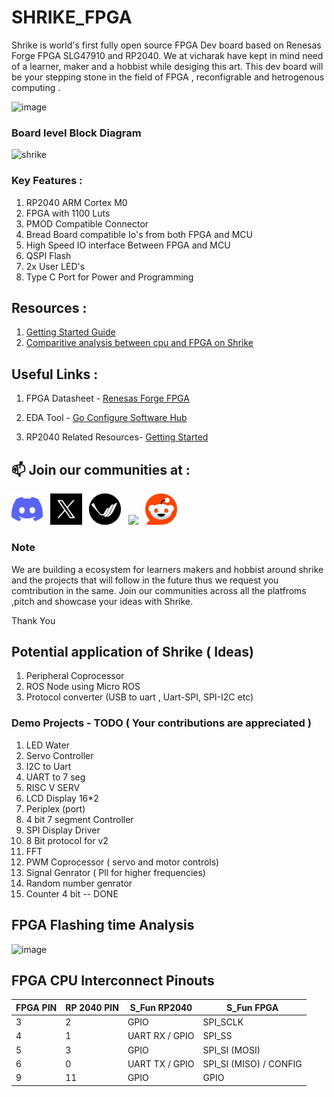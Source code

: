 # SHRIKE_FPGA

Shrike is world's first fully open source FPGA Dev board based on Renesas Forge FPGA SLG47910 and RP2040. 
We at vicharak have kept in mind need of a learner, maker and a hobbist while desiging this art. This dev board will be your stepping stone in the field of FPGA , reconfigrable and hetrogenous computing . 

![image](https://github.com/user-attachments/assets/6f404ca8-1808-4871-b96a-2030eb391555)

### Board level Block Diagram
 
![shrike](https://github.com/user-attachments/assets/6f585615-6b91-49ec-aa3d-26e50eec5a31)

### Key Features : 
1.  RP2040 ARM Cortex M0 
2.  FPGA with 1100 Luts
3.  PMOD Compatible Connector
4.  Bread Board compatible Io's from both FPGA and MCU 
5.  High Speed IO interface Between FPGA and MCU
6.  QSPI Flash 
7.  2x User LED's
8.  Type C Port for Power and Programming 

## Resources : 

1. [Getting Started Guide ](./Docs/FPGA_Programming.rst)
2. [Comparitive analysis between cpu and FPGA on Shrike](./Docs/RP2040vsFPGA.md)

## Useful Links : 
1. FPGA Datasheet - [Renesas Forge FPGA ](https://www.renesas.com/en/products/programmable-mixed-signal-asic-ip-products/forgefpga-low-density-fpgas/slg47910-1k-lut-forgefpga)

2. EDA Tool - [Go Configure Software Hub](https://www.renesas.com/en/software-tool/go-configure-software-hub)

3. RP2040 Related Resources- [Getting Started ](https://projects.raspberrypi.org/en/projects/getting-started-with-the-pico)

## 📫 Join our communities at :
  
   [<img src="./asset/discord-icon.svg" width="10%"/>](https://discord.com/invite/EhQy97CQ9G)  &nbsp; [<img src="./asset/x_icon.png" width="10%"/>](https://x.com/Vicharak_In)  &nbsp; [<img src="./asset/vicharak_icon.png" width="10%"/>](https://discuss.vicharak.in/)  &nbsp; [<img src="https://img.icons8.com/color/48/000000/linkedin.png" width="10%"/>](https://www.linkedin.com/company/vicharak-in)  &nbsp; [<img src="./asset/reddit_icon.jpeg" width="10%"/>](https://www.reddit.com/r/Vicharak/)  &nbsp;



### Note 

We are building a ecosystem for learners makers and hobbist around shrike and the projects that will follow in the future thus we request you comtribution in the same. Join our communities across all the platfroms ,pitch and showcase your ideas with Shrike. 

Thank You 

## Potential application of Shrike ( Ideas) 
 1. Peripheral Coprocessor 
 2. ROS Node using Micro ROS
 3. Protocol converter (USB to uart ,  Uart-SPI, SPI-I2C etc)

### Demo Projects - TODO ( Your contributions are appreciated )  

1. LED Water                         
2. Servo Controller  
3. I2C to Uart 
4. UART to 7 seg  
5. RISC V SERV 
7. LCD Display 16*2 
8. Periplex (port) 
9. 4 bit 7 segment Controller 
10. SPI Display Driver 
11. 8 Bit protocol for v2 
12. FFT 
13. PWM Coprocessor ( servo and motor controls)
14. Signal Genrator  ( Pll for higher frequencies)
15. Random number genrator 
16. Counter 4 bit                                       -- DONE



## FPGA Flashing time Analysis 
![image](https://github.com/user-attachments/assets/3359da79-6886-48a4-9754-b5aa416cc504)


## FPGA CPU Interconnect Pinouts 

<div align="center">

| FPGA PIN | RP 2040 PIN | S_Fun RP2040     | S_Fun FPGA         |
|----------|-------------|------------------|--------------------|
| 3        | 2           | GPIO             | SPI_SCLK           |
| 4        | 1           | UART RX / GPIO   | SPI_SS             |
| 5        | 3           | GPIO             | SPI_SI (MOSI)      |
| 6        | 0           | UART TX / GPIO   | SPI_SI (MISO) / CONFIG |
| 9        | 11          | GPIO             | GPIO               |

</div>


